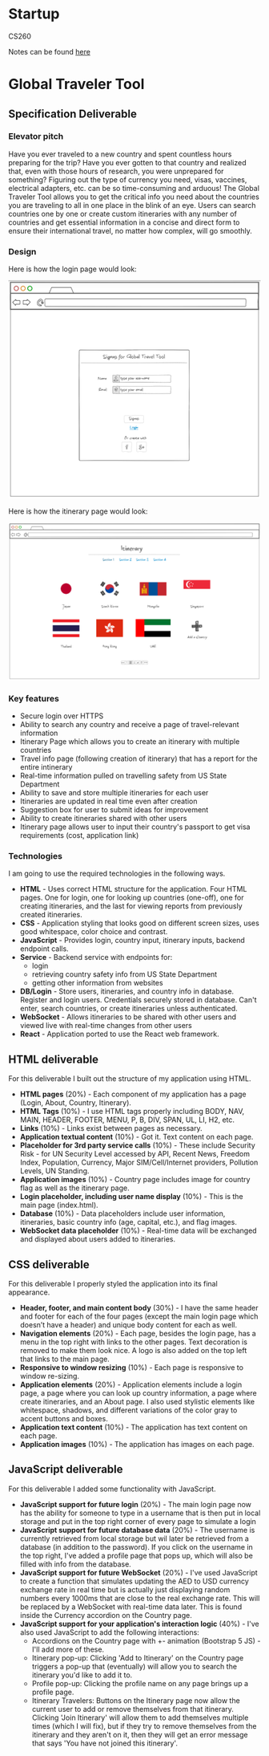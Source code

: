 # Startup
CS260

Notes can be found [here](https://github.com/bwegr/startup/blob/main/notes.md)

# Global Traveler Tool

## Specification Deliverable

### Elevator pitch

Have you ever traveled to a new country and spent countless hours preparing for the trip? Have you ever gotten to that country and realized that, even with those hours  of research, you were unprepared for something? Figuring out the type of currency you need, visas, vaccines, electrical adapters, etc. can be so time-consuming and arduous! The Global Traveler Tool allows you to get the critical info you need about the countries you are traveling to all in one place in the blink of an eye. Users can search countries one by one or create custom itineraries with any number of countries and get essential information in a concise and direct form to ensure their international travel, no matter how complex, will go smoothly.

### Design
Here is how the login page would look:

![Login Page](images/login.png)

Here is how the itinerary page would look:

![Itinerary Page](images/itinerarypage2.png)

### Key features

- Secure login over HTTPS
- Ability to search any country and receive a page of travel-relevant information
- Itinerary Page which allows you to create an itinerary with multiple countries
- Travel info page (following creation of itinerary) that has a report for the entire intinerary
- Real-time information pulled on travelling safety from US State Department
- Ability to save and store multiple itineraries for each user
- Itineraries are updated in real time even after creation
- Suggestion box for user to submit ideas for improvement
- Ability to create itineraries shared with other users
- Itinerary page allows user to input their country's passport to get visa requirements (cost, application link)

### Technologies

I am going to use the required technologies in the following ways.

- **HTML** - Uses correct HTML structure for the application. Four HTML pages. One for login, one for looking up countries (one-off), one for creating itineraries, and the last for viewing reports from previously created itineraries.
- **CSS** - Application styling that looks good on different screen sizes, uses good whitespace, color choice and contrast.
- **JavaScript** - Provides login, country input, itinerary inputs, backend endpoint calls.
- **Service** - Backend service with endpoints for:
  - login
  - retrieving country safety info from US State Department
  - getting other information from websites
- **DB/Login** - Store users, itineraries, and country info in database. Register and login users. Credentials securely stored in database. Can't enter, search countries, or create itineraries unless authenticated.
- **WebSocket** - Allows itineraries to be shared with other users and viewed live with real-time changes from other users
- **React** - Application ported to use the React web framework.

## HTML deliverable

For this deliverable I built out the structure of my application using HTML.

- **HTML pages** (20%) - Each component of my application has a page (Login, About, Country, Itinerary).
- **HTML Tags** (10%) - I use HTML tags properly including BODY, NAV, MAIN, HEADER, FOOTER, MENU, P, B, DIV, SPAN, UL, LI, H2, etc.
- **Links** (10%) - Links exist between pages as necessary.
- **Application textual content** (10%) - Got it. Text content on each page.
- **Placeholder for 3rd party service calls** (10%) - These include Security Risk - for UN Security Level accessed by API, Recent News, Freedom Index, Population, Currency, Major SIM/Cell/Internet providers, Pollution Levels, UN Standing.
- **Application images** (10%) - Country page includes image for country flag as well as the itinerary page.
- **Login placeholder, including user name display** (10%) - This is the main page (index.html).
- **Database** (10%) - Data placeholders include user information, itineraries, basic country info (age, capital, etc.), and flag images. 
- **WebSocket data placeholder** (10%) - Real-time data will be exchanged and displayed about users added to itineraries.

## CSS deliverable

For this deliverable I properly styled the application into its final appearance.

- **Header, footer, and main content body** (30%) - I have the same header and footer for each of the four pages (except the main login page which doesn’t have a header) and unique body content for each as well.
- **Navigation elements** (20%) - Each page, besides the login page, has a menu in the top right with links to the other pages. Text decoration is removed to make them look nice. A logo is also added on the top left that links to the main page.
- **Responsive to window resizing** (10%) - Each page is responsive to window re-sizing.
- **Application elements** (20%) - Application elements include a login page, a page where you can look up country information, a page where create itineraries, and an About page. I also used stylistic elements like whitespace, shadows, and different variations of the color gray to accent buttons and boxes.
- **Application text content** (10%) - The application has text content on each page.
- **Application images** (10%) - The application has images on each page.

## JavaScript deliverable

For this deliverable I added some functionality with JavaScript.

- **JavaScript support for future login** (20%) - The main login page now has the ability for someone to type in a username that is then put in local storage and put in the top right corner of every page to simulate a login
- **JavaScript support for future database data** (20%) - The username is currently retrieved from local storage but wil later be retrieved from a database (in addition to the password). If you click on the username in the top right, I've added a profile page that pops up, which will also be filled with info from the database.
- **JavaScript support for future WebSocket** (20%) - I've used JavaScript to create a function that simulates updating the AED to USD currency exchange rate in real time but is actually just displaying random numbers every 1000ms that are close to the real exchange rate. This will be replaced by a WebSocket with real-time data later. This is found inside the Currency accordion on the Country page.
- **JavaScript support for your application's interaction logic** (40%) - I've also used JavaScript to add the following interactions:
	- Accordions on the Country page with +- animation (Bootstrap 5 JS) - I'll add more of these.
	- Itinerary pop-up: Clicking 'Add to Itinerary' on the Country page triggers a pop-up that (eventually) will allow you to search the itinerary you'd like to add it to.
	- Profile pop-up: Clicking the profile name on any page brings up a profile page.
  - Itinerary Travelers: Buttons on the Itinerary page now allow the current user to add or remove themselves from that itinerary. Clicking 'Join Itinerary' will allow them to add themselves multiple times (which I will fix), but if they try to remove themselves from the itinerary and they aren't on it, then they will get an error message that says 'You have not joined this itinerary'.


